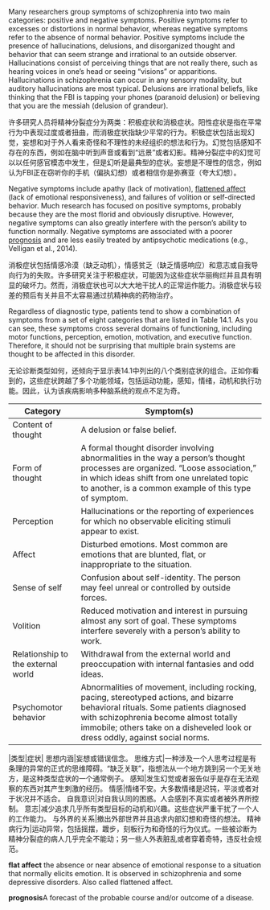 Many researchers group symptoms of schizophrenia into two main categories: positive and negative symptoms. Positive symptoms refer to excesses or distortions in normal behavior, whereas negative symptoms refer to the absence of normal behavior. Positive symptoms include the presence of hallucinations, delusions, and disorganized thought and behavior that can seem strange and irrational to an outside observer. Hallucinations consist of perceiving things that are not really there, such as hearing voices in one’s head or seeing “visions” or apparitions. Hallucinations in schizophrenia can occur in any sensory modality, but auditory hallucinations are most typical. Delusions are irrational beliefs, like thinking that the FBI is tapping your phones (paranoid delusion) or believing that you are the messiah (delusion of grandeur).

许多研究人员将精神分裂症分为两类：积极症状和消极症状。阳性症状是指在平常行为中表现过度或者扭曲，而消极症状指缺少平常的行为。积极症状包括出现幻觉，妄想和对于外人看来奇怪和不理性的未经组织的想法和行为。幻觉包括感知不存在的东西，例如在脑中听到声音或看到“远景”或者幻影。精神分裂症中的幻觉可以以任何感官模态中发生，但是幻听是最典型的症状。妄想是不理性的信念，例如认为FBI正在窃听你的手机（偏执幻想）或者相信你是弥赛亚（夸大幻想）。

Negative symptoms include apathy (lack of motivation), [flattened affect](https://medical-dictionary.thefreedictionary.com/flat+affect) (lack of emotional responsiveness), and failures of volition or self-directed behavior. Much research has focused on positive symptoms, probably because they are the most florid and obviously disruptive. However, negative symptoms can also greatly interfere with the person’s ability to function normally. Negative symptoms are associated with a poorer [prognosis](https://medical-dictionary.thefreedictionary.com/prognosis) and are less easily treated by antipsychotic medications (e.g., Velligan et al., 2014).

消极症状包括情感冷漠（缺乏动机），情感贫乏（缺乏情感响应）和意志或自我导向行为的失败。许多研究关注于积极症状，可能因为这些症状华丽绚烂并且具有明显的破坏力。然而，消极症状也可以大大地干扰人的正常运作能力。消极症状与较差的预后有关并且不太容易通过抗精神病的药物治疗。


Regardless of diagnostic type, patients tend to show a combination of symptoms from a set of eight categories that are listed in Table 14.1. As you can see, these symptoms cross several domains of functioning, including motor functions, perception, emotion, motivation, and executive function. Therefore, it should not be surprising that multiple brain systems are thought to be affected in this disorder.

无论诊断类型如何，还倾向于显示表14.1中列出的八个类别症状的组合。正如你看到的，这些症状跨越了多个功能领域，包括运动功能，感知，情绪，动机和执行功能。因此，认为该疾病影响多种脑系统的观点不足为奇。

|Category	|Symptom(s)|
|---|---|
Content of thought	|A delusion or false belief.
Form of thought	|A formal thought disorder involving abnormalities in the way a person’s thought processes are organized. “Loose association,” in which ideas shift from one unrelated topic to another, is a common example of this type of symptom.
Perception	|Hallucinations or the reporting of experiences for which no observable eliciting stimuli appear to exist.
Affect	|Disturbed emotions. Most common are emotions that are blunted, flat, or inappropriate to the situation.
Sense of self	|Confusion about self-identity. The person may feel unreal or controlled by outside forces.
Volition	|Reduced motivation and interest in pursuing almost any sort of goal. These symptoms interfere severely with a person’s ability to work.
Relationship to the external world	|Withdrawal from the external world and preoccupation with internal fantasies and odd ideas.
Psychomotor behavior	|Abnormalities of movement, including rocking, pacing, stereotyped actions, and bizarre behavioral rituals. Some patients diagnosed with schizophrenia become almost totally immobile; others take on a disheveled look or dress oddly, against social norms.

|类型|症状|
思想内涵|妄想或错误信念。
思维方式|一种涉及一个人思考过程是有条理的异常的正式的思维障碍。“缺乏关联”，指想法从一个地方跳到另一个无关地方，是这种类型症状的一个通常例子。
感知|发生幻觉或者报告似乎是存在无法观察的东西对其产生刺激的经历。
情感|情绪不安。大多数情绪是迟钝，平淡或者对于状况并不适合。
自我意识|对自我认同的困惑。人会感到不真实或者被外界所控制。
意志|减少追求几乎所有类型目标的动机和兴趣。这些症状严重干扰了一个人的工作能力。
与外界的关系|撤出外部世界并且追求内部幻想和奇怪的想法。
精神病行为|运动异常，包括摇摆，踱步，刻板行为和奇怪的行为仪式。一些被诊断为精神分裂症的病人几乎完全不能动；另一些人外表脏乱或者穿着奇特，违反社会规范。


**flat affect** the absence or near absence of emotional response to a situation that normally elicits emotion. It is observed in schizophrenia and some depressive disorders. Also called flattened affect.

**prognosis**A forecast of the probable course and/or outcome of a disease.
